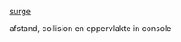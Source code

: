 [surge](https://fsd-oef-js-rectangles-toon.surge.sh/)

afstand, collision en oppervlakte in console
